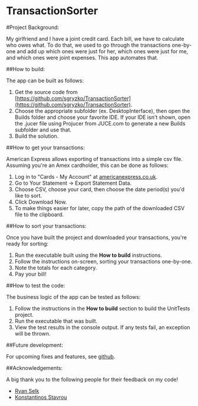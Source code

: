 # TransactionSorter

#Project Background:

My girlfriend and I have a joint credit card. Each bill, we have to calculate who owes what. To do that, we used to go through the transactions one-by-one and add up which ones were just for her, which ones were just for me, and which ones were joint expenses. This app automates that.

##How to build:

The app can be built as follows:

 1. Get the source code from [https://github.com/sgryzko/TransactionSorter](https://github.com/sgryzko/TransactionSorter).
 2. Choose the appropriate subfolder (ex. DesktopInterface), then open the Builds folder and choose your favorite IDE. If your IDE isn't shown, open the .jucer file using Projucer from JUCE.com to generate a new Builds subfolder and use that.
 3. Build the solution.

##How to get your transactions:

American Express allows exporting of transactions into a simple csv file. Assuming you're an Amex cardholder, this can be done as follows:

 1. Log in to "Cards - My Account" at [americanexpress.co.uk](americanexpress.co.uk).
 2. Go to Your Statement -> Export Statement Data.
 3. Choose CSV, choose your card, then choose the date period(s) you'd like to sort.
 4. Click Download Now.
 5. To make things easier for later, copy the path of the downloaded CSV file to the clipboard.

##How to sort your transactions:

Once you have built the project and downloaded your transactions, you're ready for sorting:

 1. Run the executable built using the **How to build** instructions.
 2. Follow the instructions on-screen, sorting your transactions one-by-one.
 3. Note the totals for each category.
 4. Pay your bill!

##How to test the code:

The business logic of the app can be tested as follows:

 1. Follow the instructions in the **How to build** section to build the UnitTests project. 
 2. Run the executable that was built.
 3. View the test results in the console output. If any tests fail, an exception will be thrown. 
 
##Future development:

For upcoming fixes and features, see [github](https://github.com/sgryzko/TransactionSorter/issues).

##Acknowledgements:

A big thank you to the following people for their feedback on my code!

 - [Ryan Selk](http://ryanselk.com/)
 - [Konstantinos Stavrou](https://www.strava.com/athletes/3006669)
